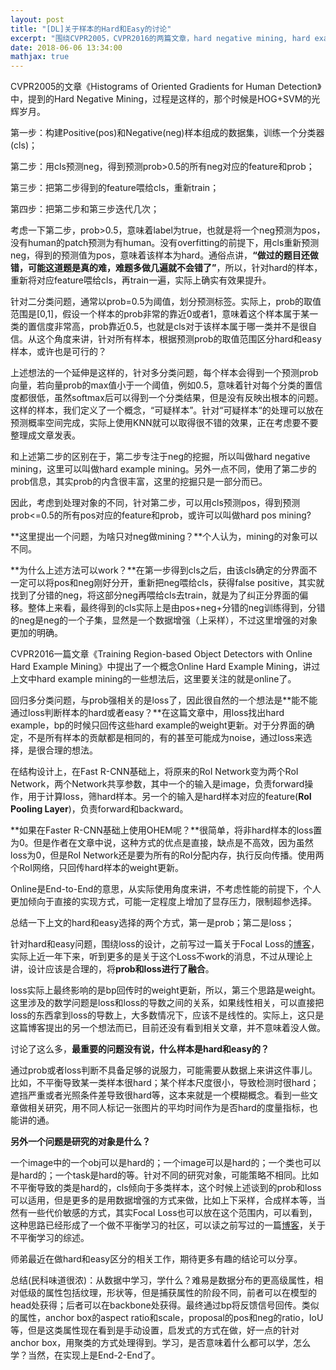 ```yaml
---
layout: post
title: "[DL]关于样本的Hard和Easy的讨论"
excerpt: "围绕CVPR2005，CVPR2016的两篇文章，hard negative mining, hard example mining, OHEM等，从prob和loss两个角度讨论，同时提了一些想法。"
date: 2018-06-06 13:34:00
mathjax: true
---
```


CVPR2005的文章《Histograms of Oriented Gradients for Human Detection》中，提到的Hard Negative Mining，过程是这样的，那个时候是HOG+SVM的光辉岁月。

第一步：构建Positive(pos)和Negative(neg)样本组成的数据集，训练一个分类器(cls)；

第二步：用cls预测neg，得到预测prob>0.5的所有neg对应的feature和prob；

第三步：把第二步得到的feature喂给cls，重新train；

第四步：把第二步和第三步迭代几次；

考虑一下第二步，prob>0.5，意味着label为true，也就是将一个neg预测为pos，没有human的patch预测为有human。没有overfitting的前提下，用cls重新预测neg，得到的预测值为pos，意味着该样本为hard。通俗点讲，**“做过的题目还做错，可能这道题是真的难，难题多做几遍就不会错了”**，所以，针对hard的样本，重新将对应feature喂给cls，再train一遍，实际上确实有效果提升。

针对二分类问题，通常以prob=0.5为阈值，划分预测标签。实际上，prob的取值范围是\[0,1\]，假设一个样本的prob非常的靠近0或者1，意味着这个样本属于某一类的置信度非常高，prob靠近0.5，也就是cls对于该样本属于哪一类并不是很自信。从这个角度来讲，针对所有样本，根据预测prob的取值范围区分hard和easy样本，或许也是可行的？

上述想法的一个延伸是这样的，针对多分类问题，每个样本会得到一个预测prob向量，若向量prob的max值小于一个阈值，例如0.5，意味着针对每个分类的置信度都很低，虽然softmax后可以得到一个分类结果，但是没有反映出根本的问题。这样的样本，我们定义了一个概念，“可疑样本”。针对“可疑样本“的处理可以放在预测概率空间完成，实际上使用KNN就可以取得很不错的效果，正在考虑要不要整理成文章发表。

和上述第二步的区别在于，第二步专注于neg的挖掘，所以叫做hard negative mining，这里可以叫做hard example mining。另外一点不同，使用了第二步的prob信息，其实prob的内含很丰富，这里的挖掘只是一部分而已。

因此，考虑到处理对象的不同，针对第二步，可以用cls预测pos，得到预测prob<=0.5的所有pos对应的feature和prob，或许可以叫做hard pos mining?

**这里提出一个问题，为啥只对neg做mining？**个人认为，mining的对象可以不同。

**为什么上述方法可以work？**在第一步得到cls之后，由该cls确定的分界面不一定可以将pos和neg刚好分开，重新把neg喂给cls，获得false positive，其实就找到了分错的neg，将这部分neg再喂给cls去train，就是为了纠正分界面的偏移。整体上来看，最终得到的cls实际上是由pos+neg+分错的neg训练得到，分错的neg是neg的一个子集，显然是一个数据增强（上采样），不过这里增强的对象更加的明确。

CVPR2016一篇文章《Training Region-based Object Detectors with Online Hard Example Mining》中提出了一个概念Online Hard Example Mining，讲过上文中hard example mining的一些想法后，这里要关注的就是online了。

回归多分类问题，与prob强相关的是loss了，因此很自然的一个想法是**能不能通过loss判断样本的hard或者easy？**在这篇文章中，用loss找出hard example，bp的时候只回传这些hard example的weight更新。对于分界面的确定，不是所有样本的贡献都是相同的，有的甚至可能成为noise，通过loss来选择，是很合理的想法。

在结构设计上，在Fast R-CNN基础上，将原来的RoI Network变为两个RoI Network，两个Network共享参数，其中一个的输入是image，负责forward操作，用于计算loss，筛hard样本。另一个的输入是hard样本对应的feature(**RoI Pooling Layer**)，负责forward和backward。

**如果在Faster R-CNN基础上使用OHEM呢？**很简单，将非hard样本的loss置为0。但是作者在文章中说，这种方式的优点是直接，缺点是不高效，因为虽然loss为0，但是RoI Network还是要为所有的RoI分配内存，执行反向传播。使用两个RoI网络，只回传hard样本的weight更新。

Online是End-to-End的意思，从实际使用角度来讲，不考虑性能的前提下，个人更加倾向于直接的实现方式，可能一定程度上增加了显存压力，限制超参选择。

总结一下上文的hard和easy选择的两个方式，第一是prob；第二是loss；

针对hard和easy问题，围绕loss的设计，之前写过一篇关于Focal Loss的[博客](https://zhpmatrix.github.io/2017/08/13/focal-loss/)，实际上近一年下来，听到更多的是关于这个Loss不work的消息，不过从理论上讲，设计应该是合理的，将**prob和loss进行了融合**。

loss实际上最终影响的是bp回传时的weight更新，所以，第三个思路是weight。这里涉及的数学问题是loss和loss的导数之间的关系，如果线性相关，可以直接把loss的东西拿到loss的导数上，大多数情况下，应该不是线性的。实际上，这只是这篇博客提出的另一个想法而已，目前还没有看到相关文章，并不意味着没人做。

讨论了这么多，**最重要的问题没有说，什么样本是hard和easy的？**

通过prob或者loss判断不具备足够的说服力，可能需要从数据上来讲这件事儿。比如，不平衡导致某一类样本很hard；某个样本尺度很小，导致检测时很hard；遮挡严重或者光照条件差导致很hard等，这本来就是一个模糊概念。看到一些文章做相关研究，用不同人标记一张图片的平均时间作为是否hard的度量指标，也能讲的通。

**另外一个问题是研究的对象是什么？**

一个image中的一个obj可以是hard的；一个image可以是hard的；一个类也可以是hard的；一个task是hard的等。针对不同的研究对象，可能策略不相同。比如不平衡导致的类是hard的，cls倾向于多类样本，这个时候上述谈到的prob和loss可以适用，但是更多的是用数据增强的方式来做，比如上下采样，合成样本等，当然有一些代价敏感的方式，其实Focal Loss也可以放在这个范围内，可以看到，这种思路已经形成了一个做不平衡学习的社区，可以读之前写过的一篇[博客](https://zhpmatrix.github.io/2017/02/20/learning-from-imbalanced-data/)，关于不平衡学习的综述。

师弟最近在做hard和easy区分的相关工作，期待更多有趣的结论可以分享。


总结(民科味道很浓)：从数据中学习，学什么？难易是数据分布的更高级属性，相对低级的属性包括纹理，形状等，但是捕获属性的阶段不同，前者可以在模型的head处获得；后者可以在backbone处获得。最终通过bp将反馈信号回传。类似的属性，anchor box的aspect ratio和scale，proposal的pos和neg的ratio，IoU等，但是这类属性现在看到是手动设置，启发式的方式在做，好一点的针对anchor box，用聚类的方式处理得到。学习，是否意味着什么都可以学，怎么学？当然，在实现上是End-2-End了。




















